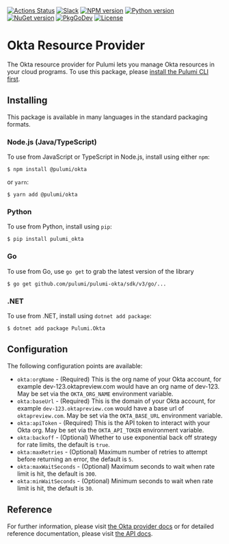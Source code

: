 [![Actions Status](https://github.com/pulumi/pulumi-okta/workflows/master/badge.svg)](https://github.com/pulumi/pulumi-okta/actions)
[![Slack](http://www.pulumi.com/images/docs/badges/slack.svg)](https://slack.pulumi.com)
[![NPM version](https://badge.fury.io/js/%40pulumi%2Fokta.svg)](https://www.npmjs.com/package/@pulumi/okta)
[![Python version](https://badge.fury.io/py/pulumi-okta.svg)](https://pypi.org/project/pulumi-okta)
[![NuGet version](https://badge.fury.io/nu/pulumi.okta.svg)](https://badge.fury.io/nu/pulumi.okta)
[![PkgGoDev](https://pkg.go.dev/badge/github.com/pulumi/pulumi-okta/sdk/v3/go)](https://pkg.go.dev/github.com/pulumi/pulumi-okta/sdk/v3/go)
[![License](https://img.shields.io/npm/l/%40pulumi%2Fpulumi.svg)](https://github.com/pulumi/pulumi-okta/blob/master/LICENSE)

# Okta Resource Provider

The Okta resource provider for Pulumi lets you manage Okta resources in your cloud programs. To use
this package, please [install the Pulumi CLI first](https://pulumi.io/).

## Installing

This package is available in many languages in the standard packaging formats.

### Node.js (Java/TypeScript)

To use from JavaScript or TypeScript in Node.js, install using either `npm`:

    $ npm install @pulumi/okta

or `yarn`:

    $ yarn add @pulumi/okta

### Python

To use from Python, install using `pip`:

    $ pip install pulumi_okta

### Go

To use from Go, use `go get` to grab the latest version of the library

    $ go get github.com/pulumi/pulumi-okta/sdk/v3/go/...

### .NET

To use from .NET, install using `dotnet add package`:

    $ dotnet add package Pulumi.Okta

## Configuration

The following configuration points are available:

- `okta:orgName` - (Required) This is the org name of your Okta account, for example dev-123.oktapreview.com would have 
an org name of dev-123. May be set via the `OKTA_ORG_NAME` environment variable.
- `okta:baseUrl` - (Required) This is the domain of your Okta account, for example `dev-123.oktapreview.com` would have 
a base url of `oktapreview.com`. May be set via the `OKTA_BASE_URL` environment variable.
- `okta:apiToken` - (Required) This is the API token to interact with your Okta org. May be set via the `OKTA_API_TOKEN` 
environment variable.
- `okta:backoff` - (Optional)  Whether to use exponential back off strategy for rate limits, the default is `true`.
- `okta:maxRetries` - (Optional) Maximum number of retries to attempt before returning an error, the default is `5`.
- `okta:maxWaitSeconds` - (Optional) Maximum seconds to wait when rate limit is hit, the default is `300`.
- `okta:minWaitSeconds` - (Optional) Minimum seconds to wait when rate limit is hit, the default is `30`.

## Reference

For further information, please visit [the Okta provider docs](https://www.pulumi.com/docs/intro/cloud-providers/okta) or for detailed reference documentation, please visit [the API docs](https://www.pulumi.com/docs/reference/pkg/okta).
